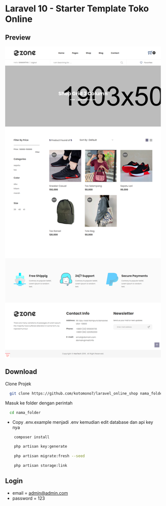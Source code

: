 # Laravel 10 - Starter Template Toko Online

## Preview

![preview img](/preview.png)

## Download

Clone Projek

```bash
  git clone https://github.com/kotomono7/laravel_online_shop nama_folder
```

Masuk ke folder dengan perintah

```bash
  cd nama_folder
```

- Copy .env.example menjadi .env kemudian edit database dan api key nya

```bash
    composer install
```

```bash
    php artisan key:generate
```

```bash
    php artisan migrate:fresh --seed
```

```bash
    php artisan storage:link
```

## Login

- email = <admin@admin.com>
- password = 123
